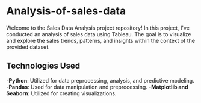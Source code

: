 # Analysis-of-sales-data
Welcome to the Sales Data Analysis project repository! In this project, I've conducted an analysis of sales data using Tableau. The goal is to visualize and explore the sales trends, patterns, and insights within the context of the provided dataset.
## Technologies Used
 -**Python**: Utilized for data preprocessing, analysis, and predictive modeling.
 -**Pandas**: Used for data manipulation and preprocessing.
 -**Matplotlib and Seaborn**: Utilized for creating visualizations.
